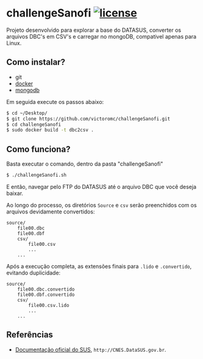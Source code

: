 # challengeSanofi [![license](https://img.shields.io/github/license/mashape/apistatus.svg?maxAge=2592000)](https://github.com/victoromc/challengeSanofi/blob/master/LICENSE)

Projeto desenvolvido para explorar a base do DATASUS, converter os arquivos DBC's em CSV's e carregar no mongoDB, compativel apenas para Linux.

## Como instalar?

- git
- [docker](https://store.docker.com/editions/community/docker-ce-server-ubuntu)
- [mongodb](https://www.mongodb.com/try/download/database-tools)

Em seguida execute os passos abaixo:

```bash
$ cd ~/Desktop/
$ git clone https://github.com/victoromc/challengeSanofi.git
$ cd challengeSanofi
$ sudo docker build -t dbc2csv .
```

## Como funciona?

Basta executar o comando, dentro da pasta "challengeSanofi"
```bash
$ ./challengeSanofi.sh
```
E então, navegar pelo FTP do DATASUS até o arquivo DBC que você deseja baixar.

Ao longo do processo, os diretórios `Source` e `csv` serão preenchidos com os arquivos devidamente convertidos:

```
source/
    file00.dbc
    file00.dbf
    csv/
        file00.csv
        ...
    ...
```

Após a execução completa, as extensões finais para `.lido` e `.convertido`, evitando duplicidade:
```
source/
    file00.dbc.convertido
    file00.dbf.convertido
    csv/
        file00.csv.lido
        ...
    ...
```

## Referências

* [Documentação oficial do SUS](http://cnes.datasus.gov.br/pages/downloads/documentacao.jsp), `http://CNES.DataSUS.gov.br`.
